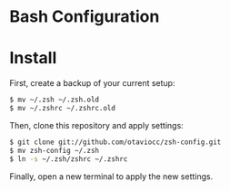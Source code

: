 # Bash Configuration

# Install

First, create a backup of your current setup:

```bash
$ mv ~/.zsh ~/.zsh.old
$ mv ~/.zshrc ~/.zshrc.old
```

Then, clone this repository and apply settings:

```bash
$ git clone git://github.com/otaviocc/zsh-config.git
$ mv zsh-config ~/.zsh
$ ln -s ~/.zsh/zshrc ~/.zshrc
```

Finally, open a new terminal to apply the new settings.
